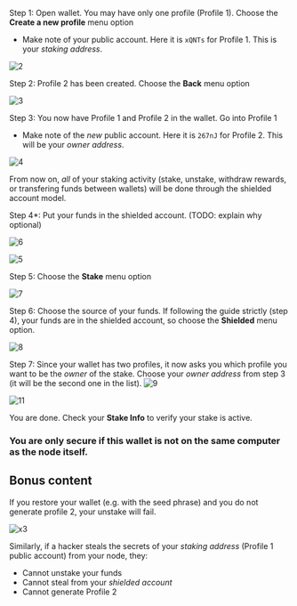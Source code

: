 Step 1: Open wallet. You may have only one profile (Profile 1). Choose the **Create a new profile** menu option
- Make note of your public account. Here it is `xQNTs` for Profile 1. This is your *staking address*.
  
![2](https://github.com/user-attachments/assets/f1a1fc3e-499e-4402-8b1f-919e0f1a03f6)


Step 2: Profile 2 has been created. Choose the **Back** menu option

![3](https://github.com/user-attachments/assets/0be34826-c4c8-4864-a352-c2e573059d80)



Step 3: You now have Profile 1 and Profile 2 in the wallet. Go into Profile 1
- Make note of the *new* public account. Here it is `267nJ` for Profile 2. This will be your *owner address*.
  
![4](https://github.com/user-attachments/assets/24ec5900-0911-4161-ad84-c31dee8c05cb)



From now on, *all* of your staking activity (stake, unstake, withdraw rewards, or transfering funds between wallets) will be done through the shielded account model.



Step 4*: Put your funds in the shielded account. (TODO: explain why optional)

![6](https://github.com/user-attachments/assets/79ef5db1-cb22-4a54-a5d0-15e363a9e769)

![5](https://github.com/user-attachments/assets/f4992c65-ead8-4073-9ead-67ebfbb3a469)



Step 5: Choose the **Stake** menu option

![7](https://github.com/user-attachments/assets/3c1a5c9f-128d-42be-8d30-c8b6350ac079)



Step 6: Choose the source of your funds. If following the guide strictly (step 4), your funds are in the shielded account, so choose the **Shielded** menu option.

![8](https://github.com/user-attachments/assets/fb034ed5-4f23-4e65-b74c-99264fd3f1ba)



Step 7: Since your wallet has two profiles, it now asks you which profile you want to be the *owner* of the stake. Choose your *owner address* from step 3 (it will be the second one in the list).
![9](https://github.com/user-attachments/assets/27525813-a2ed-4964-9136-c01426e44206)

![11](https://github.com/user-attachments/assets/cf25fd89-ad61-41a1-b286-a15990427547)


You are done. Check your **Stake Info** to verify your stake is active.

### You are only secure if this wallet is not on the same computer as the node itself.


## Bonus content

If you restore your wallet (e.g. with the seed phrase) and you do not generate profile 2, your unstake will fail.

![x3](https://github.com/user-attachments/assets/8206e5de-02ec-4ff3-a3d7-eb19c61602be)

Similarly, if a hacker steals the secrets of your *staking address* (Profile 1 public account) from your node, they:
 - Cannot unstake your funds
 - Cannot steal from your *shielded account*
 - Cannot generate Profile 2
